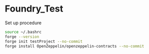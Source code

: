 # Foundry_Test

Set up procedure
```bash
source ~/.bashrc
forge --version
forge init testProject --no-commit
forge install OpenZeppelin/openzeppelin-contracts --no-commit
```

